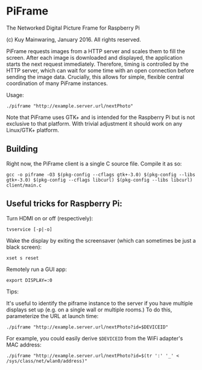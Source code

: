 # PiFrame
The Networked Digital Picture Frame for Raspberry Pi

(c) Kuy Mainwaring, January 2016. All rights reserved.

PiFrame requests images from a HTTP server and scales them
to fill the screen.  After each image is downloaded and
displayed, the application starts the next request
immediately.  Therefore, timing is controlled by the HTTP
server, which can wait for some time with an open connection
before sending the image data.  Crucially, this allows for
simple, flexible central coordination of many PiFrame
instances.

Usage:

    ./piframe "http://example.server.url/nextPhoto"

Note that PiFrame uses GTK+ and is intended for the Raspberry Pi but is not exclusive to that platform.  With trivial adjustment it should work on any Linux/GTK+ platform.

## Building

Right now, the PiFrame client is a single C source file.  Compile it as so:

    gcc -o piframe -O3 $(pkg-config --cflags gtk+-3.0) $(pkg-config --libs gtk+-3.0) $(pkg-config --cflags libcurl) $(pkg-config --libs libcurl) client/main.c


## Useful tricks for Raspberry Pi:

Turn HDMI on or off (respectively):

    tvservice [-p|-o]

Wake the display by exiting the screensaver (which can sometimes be just a black screen):

    xset s reset

Remotely run a GUI app:

    export DISPLAY=:0


Tips:

It's useful to identify the piframe instance to the server if
  you have multiple displays set up (e.g. on a single wall or
  multiple rooms.)  To do this, parameterize the URL at
  launch time:

    ./piframe "http://example.server.url/nextPhoto?id=$DEVICEID"

For example, you could easily derive `$DEVICEID` from the
  WiFi adapter's MAC address:

    ./piframe "http://example.server.url/nextPhoto?id=$(tr ':' '_' < /sys/class/net/wlan0/address)"

